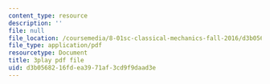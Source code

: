 ```yaml
---
content_type: resource
description: ''
file: null
file_location: /coursemedia/8-01sc-classical-mechanics-fall-2016/d3b0568216fdea3971af3cd9f9daad3e_sffRo1-_D8E.pdf
file_type: application/pdf
resourcetype: Document
title: 3play pdf file
uid: d3b05682-16fd-ea39-71af-3cd9f9daad3e
---
```

